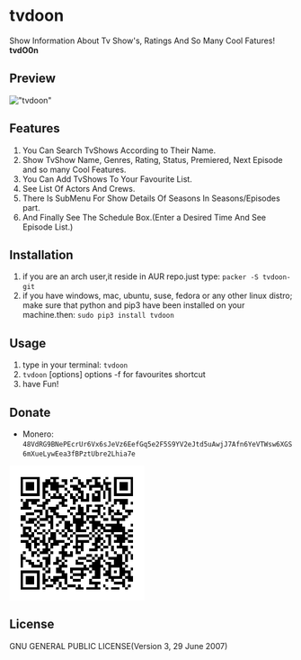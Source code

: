 # tvdoon
Show Information About Tv Show's, Ratings And So Many Cool Fatures! **tvdO0n**

## Preview
!["tvdoon"](http://uupload.ir/files/w6nd_screenshot_from_2017-03-30_14-01-22.png "tvdoon")

## Features
1. You Can Search TvShows According to Their Name.
2. Show TvShow Name, Genres, Rating, Status, Premiered, Next Episode and so many Cool Features.
3. You Can Add TvShows To Your Favourite List.
4. See List Of Actors And Crews.
5. There Is SubMenu For Show Details Of Seasons In Seasons/Episodes part.
6. And Finally See The Schedule Box.(Enter a Desired Time And See Episode List.)

## Installation
1. if you are an arch user,it reside in AUR repo.just type:
    `packer -S tvdoon-git`
2. if you have windows, mac, ubuntu, suse, fedora or any other linux distro; make sure that python and pip3 have been installed on your machine.then:
    `sudo pip3 install tvdoon`

## Usage
1. type in your terminal:
  `tvdoon`
2. `tvdoon` [options]
  options -f for favourites shortcut
3. have Fun!

## Donate
- Monero: `48VdRG9BNePEcrUr6Vx6sJeVz6EefGq5e2F5S9YV2eJtd5uAwjJ7Afn6YeVTWsw6XGS6mXueLywEea3fBPztUbre2Lhia7e`
<img src="donate/monero.png" align="center" />

## License
GNU GENERAL PUBLIC LICENSE(Version 3, 29 June 2007)

